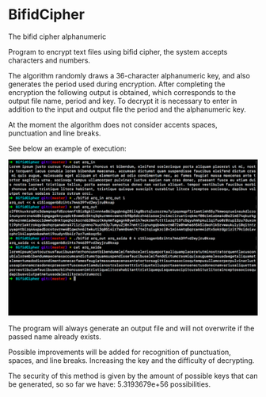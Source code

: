 # BifidCipher
The bifid cipher alphanumeric

Program to encrypt text files using bifid cipher, the system accepts characters and numbers.

The algorithm randomly draws a 36-character alphanumeric key, and also generates the period used during encryption. After completing the encryption the following output is obtained, which corresponds to the output file name, period and key. To decrypt it is necessary to enter in addition to the input and output file the period and the alphanumeric key. 

At the moment the algorithm does not consider accents spaces, punctuation and line breaks.

See below an example of execution:

![](exemple.png)

The program will always generate an output file and will not overwrite if the passed name already exists.

Possible improvements will be added for recognition of punctuation, spaces, and line breaks. Increasing the key and the difficulty of decrypting.

The security of this method is given by the amount of possible keys that can be generated, so so far we have: 5.3193679e+56 possibilities.

